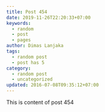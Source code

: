 ```yaml
---
title: Post 454
date: 2019-11-26T22:20:33+07:00
keywords:
  - random
  - post
  - pages
author: Dimas Lanjaka
tags:
  - random post
  - post has 5
category:
  - random post
  - uncategorized
updated: 2016-07-08T09:35:12+07:00
---
```

This is content of post 454